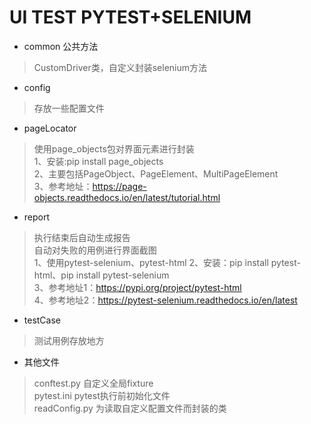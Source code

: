 ﻿# UI TEST PYTEST+SELENIUM

* common 公共方法
> CustomDriver类，自定义封装selenium方法

* config
> 存放一些配置文件

* pageLocator
> 使用page_objects包对界面元素进行封装<br>
1、安装:pip install page_objects<br>
2、主要包括PageObject、PageElement、MultiPageElement<br>
3、参考地址：https://page-objects.readthedocs.io/en/latest/tutorial.html

* report
> 执行结束后自动生成报告<br>
> 自动对失败的用例进行界面截图<br>
1、使用pytest-selenium、pytest-html
2、安装：pip install pytest-html、pip install pytest-selenium<br>
3、参考地址1：https://pypi.org/project/pytest-html<br>
4、参考地址2：https://pytest-selenium.readthedocs.io/en/latest

* testCase    
> 测试用例存放地方

* 其他文件
> conftest.py 自定义全局fixture <br>
> pytest.ini pytest执行前初始化文件 <br>
> readConfig.py 为读取自定义配置文件而封装的类
